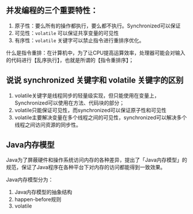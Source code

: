 ## 并发编程的三个重要特性：

1. 原子性：要么所有的操作都执行，要么都不执行。Synchronized可以保证
2. 可见性：`volatile` 可以保证共享变量的可见性
3. 有序性：`volatile` 关键字可以禁止指令进行重排序优化。

什么是指令重排：在计算机中，为了让CPU提高运算效率，处理器可能会对输入的代码进行【乱序执行】，也就是所谓的【指令重排序】；

## 说说 synchronized 关键字和 volatile 关键字的区别

1. volatile关键字是线程同步的轻量级实现，但只能使用在变量上，Synchronized可以使用在方法、代码块的部分；
2. volatile只能保证可见性，而synchronized可以保证原子性和可见性
3. volatile主要解决变量在多个线程之间的可见性，synchronized可以解决多个线程之间访问资源的同步性。

## Java内存模型

Java为了屏蔽硬件和操作系统访问内存的各种差异，提出了「Java内存模型」的规范，保证了Java程序在各种平台下对内存的访问都能得到一致效果。

Java内存模型分为：

1. Java内存模型的抽象结构
2. happen-before规则
3. volatile